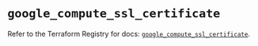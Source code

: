 # `google_compute_ssl_certificate`

Refer to the Terraform Registry for docs: [`google_compute_ssl_certificate`](https://registry.terraform.io/providers/hashicorp/google/5.22.0/docs/resources/compute_ssl_certificate).

